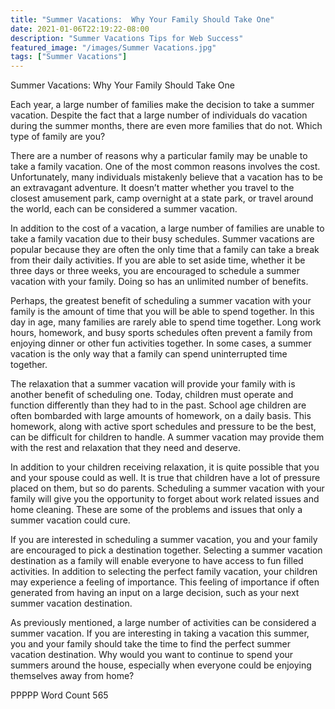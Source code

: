 ```yaml
---
title: "Summer Vacations:  Why Your Family Should Take One"
date: 2021-01-06T22:19:22-08:00
description: "Summer Vacations Tips for Web Success"
featured_image: "/images/Summer Vacations.jpg"
tags: ["Summer Vacations"]
---
```


Summer Vacations:  Why Your Family Should Take One

Each year, a large number of families make the decision to take a summer vacation.  Despite the fact that a large number of individuals do vacation during the summer months, there are even more families that do not.  Which type of family are you?

There are a number of reasons why a particular family may be unable to take a family vacation.  One of the most common reasons involves the cost.  Unfortunately, many individuals mistakenly believe that a vacation has to be an extravagant adventure. It doesn’t matter whether you travel to the closest amusement park, camp overnight at a state park, or travel around the world, each can be considered a summer vacation.

In addition to the cost of a vacation, a large number of families are unable to take a family vacation due to their busy schedules.  Summer vacations are popular because they are often the only time that a family can take a break from their daily activities.  If you are able to set aside time, whether it be three days or three weeks, you are encouraged to schedule a summer vacation with your family.  Doing so has an unlimited number of benefits.  

Perhaps, the greatest benefit of scheduling a summer vacation with your family is the amount of time that you will be able to spend together.  In this day in age, many families are rarely able to spend time together.  Long work hours, homework, and busy sports schedules often prevent a family from enjoying dinner or other fun activities together.  In some cases, a summer vacation is the only way that a family can spend uninterrupted time together.

The relaxation that a summer vacation will provide your family with is another benefit of scheduling one.  Today, children must operate and function differently than they had to in the past.  School age children are often bombarded with large amounts of homework, on a daily basis.  This homework, along with active sport schedules and pressure to be the best, can be difficult for children to handle.  A summer vacation may provide them with the rest and relaxation that they need and deserve.

In addition to your children receiving relaxation, it is quite possible that you and your spouse could as well.  It is true that children have a lot of pressure placed on them, but so do parents.  Scheduling a summer vacation with your family will give you the opportunity to forget about work related issues and home cleaning. These are some of the problems and issues that only a summer vacation could cure.

If you are interested in scheduling a summer vacation, you and your family are encouraged to pick a destination together.  Selecting a summer vacation destination as a family will enable everyone to have access to fun filled activities.  In addition to selecting the perfect family vacation, your children may experience a feeling of importance.  This feeling of importance if often generated from having an input on a large decision, such as your next summer vacation destination. 

As previously mentioned, a large number of activities can be considered a summer vacation.  If you are interesting in taking a vacation this summer, you and your family should take the time to find the perfect summer vacation destination.  Why would you want to continue to spend your summers around the house, especially when everyone could be enjoying themselves away from home?

PPPPP
Word Count 565


